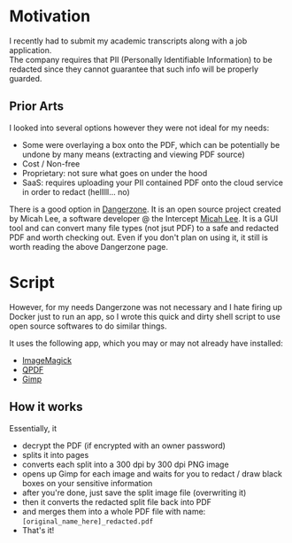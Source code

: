 # Motivation

I recently had to submit my academic transcripts along with a job application.  
The company requires that PII (Personally Identifiable Information) to be redacted since they cannot guarantee that such info will be properly guarded.

## Prior Arts

I looked into several options however they were not ideal for my needs:

-   Some were overlaying a box onto the PDF, which can be potentially be undone by many means (extracting and viewing PDF source)
-   Cost / Non-free
-   Proprietary: not sure what goes on under the hood
-   SaaS: requires uploading your PII contained PDF onto the cloud service in order to redact (helllll... no)

There is a good option in [Dangerzone](https://dangerzone.rocks/about.html). It is an open source project created by Micah Lee, a software developer @ the Intercept [Micah Lee](https://theintercept.com/staff/micah-lee/).
It is a GUI tool and can convert many file types (not jsut PDF) to a safe and redacted PDF and worth checking out. Even if you don't plan on using it, it still is worth reading the above Dangerzone page.

# Script

However, for my needs Dangerzone was not necessary and I hate firing up Docker just to run an app, so I wrote this quick and dirty shell script to use open source softwares to do similar things.

It uses the following app, which you may or may not already have installed:

-   [ImageMagick](https://imagemagick.org/index.php)
-   [QPDF](https://qpdf.readthedocs.io/en/stable/)
-   [Gimp](https://www.gimp.org/)

## How it works

Essentially, it

-   decrypt the PDF (if encrypted with an owner password)
-   splits it into pages
-   converts each split into a 300 dpi by 300 dpi PNG image
-   opens up Gimp for each image and waits for you to redact / draw black boxes on your sensitive information
-   after you're done, just save the split image file (overwriting it)
-   then it converts the redacted split file back into PDF
-   and merges them into a whole PDF file with name: `[original_name_here]_redacted.pdf`
-   That's it!
